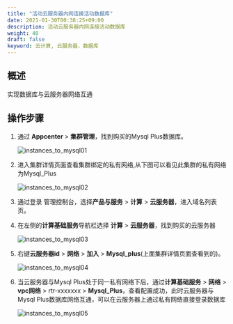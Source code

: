 ```yaml
---
title: "活动云服务器内网连接活动数据库"
date: 2021-01-30T00:38:25+09:00
description: 活动云服务器内网连接活动数据库
weight: 40
draft: false
keyword: 云计算, 云服务器，数据库
---
```


## 概述

实现数据库与云服务器网络互通

## 操作步骤

1. 通过 **Appcenter** > **集群管理**，找到购买的Mysql Plus数据库。

   ![instances_to_mysql01](../../../_images/instances_to_mysql01.png)

2. 进入集群详情页面查看集群绑定的私有网络,从下图可以看见此集群的私有网络为Mysql_Plus

   ![instances_to_mysql02](../../../_images/instances_to_mysql02.png)

3. 通过登录 管理控制台，选择**产品与服务** > **计算** > **云服务器**，进入域名列表页。

4. 在左侧的**计算基础服务**导航栏选择 **计算** > **云服务器**，找到购买的云服务器

    ![instances_to_mysql03](../../../_images/instances_to_mysql03.png)

5. 右键**云服务器id** > **网络** > **加入** > **Mysql_plus**(上面集群详情页面查看到的)。

   ![instances_to_mysql04](../../../_images/instances_to_mysql04.png)

6. 当云服务器与Mysql Plus处于同一私有网络下后，通过**计算基础服务** > **网络** > **vpc网络** > rtr-xxxxxxx > **Mysql_Plus**，查看配置成功，此时云服务器与Mysql Plus数据库网络互通，可以在云服务器上通过私有网络直接登录数据库

   ![instances_to_mysql05](../../../_images/instances_to_mysql05.png)
